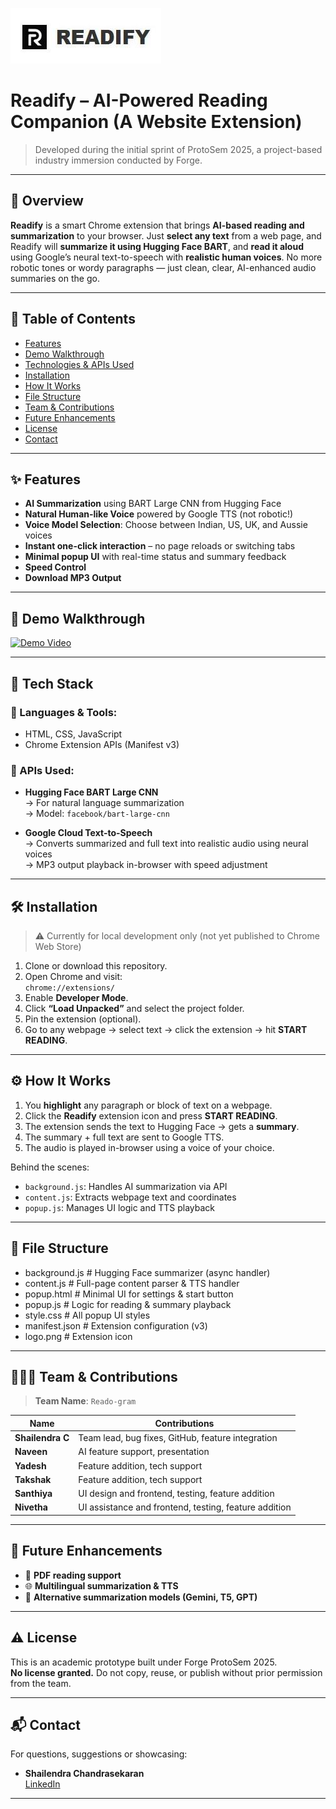 ![Readify Banner](./banner.jpg)

# Readify – AI-Powered Reading Companion (A Website Extension)

> Developed during the initial sprint of ProtoSem 2025, a project-based industry immersion conducted by Forge.

---

## 🧠 Overview

**Readify** is a smart Chrome extension that brings **AI-based reading and summarization** to your browser. Just **select any text** from a web page, and Readify will **summarize it using Hugging Face BART**, and **read it aloud** using Google’s neural text-to-speech with **realistic human voices**. 
No more robotic tones or wordy paragraphs — just clean, clear, AI-enhanced audio summaries on the go.

---

## 📑 Table of Contents

- [Features](#features)
- [Demo Walkthrough](#demo-walkthrough)
- [Technologies & APIs Used](#technologies--apis-used)
- [Installation](#installation)
- [How It Works](#how-it-works)
- [File Structure](#file-structure)
- [Team & Contributions](#team--contributions)
- [Future Enhancements](#future-enhancements)
- [License](#license)
- [Contact](#contact)

---

## ✨ Features

- **AI Summarization** using BART Large CNN from Hugging Face
- **Natural Human-like Voice** powered by Google TTS (not robotic!)
- **Voice Model Selection**: Choose between Indian, US, UK, and Aussie voices 
- **Instant one-click interaction** – no page reloads or switching tabs
- **Minimal popup UI** with real-time status and summary feedback
- **Speed Control** 
- **Download MP3 Output**

---

## 🎥 Demo Walkthrough

[![Demo Video](https://img.youtube.com/vi/1Zoh4PMvPv4/0.jpg)](https://www.youtube.com/watch?v=1Zoh4PMvPv4)

---

## 🧰 Tech Stack

### 🔹 Languages & Tools:
- HTML, CSS, JavaScript
- Chrome Extension APIs (Manifest v3)

### 🔹 APIs Used:
-  **Hugging Face BART Large CNN**  
  → For natural language summarization  
  → Model: `facebook/bart-large-cnn`
  
-  **Google Cloud Text-to-Speech**  
  → Converts summarized and full text into realistic audio using neural voices  
  → MP3 output playback in-browser with speed adjustment

---

## 🛠️ Installation

> ⚠️ Currently for local development only (not yet published to Chrome Web Store)

1. Clone or download this repository.
2. Open Chrome and visit:  
   `chrome://extensions/`
3. Enable **Developer Mode**.
4. Click **“Load Unpacked”** and select the project folder.
5. Pin the extension (optional).
6. Go to any webpage → select text → click the extension → hit **START READING**.

---

## ⚙️ How It Works

1. You **highlight** any paragraph or block of text on a webpage.
2. Click the **Readify** extension icon and press **START READING**.
3. The extension sends the text to Hugging Face → gets a **summary**.
4. The summary + full text are sent to Google TTS.
5. The audio is played in-browser using a voice of your choice.

Behind the scenes:
- `background.js`: Handles AI summarization via API
- `content.js`: Extracts webpage text and coordinates
- `popup.js`: Manages UI logic and TTS playback

---

## 📁 File Structure

- background.js # Hugging Face summarizer (async handler)
- content.js # Full-page content parser & TTS handler
- popup.html # Minimal UI for settings & start button
- popup.js # Logic for reading & summary playback
- style.css # All popup UI styles
- manifest.json # Extension configuration (v3)
- logo.png # Extension icon

---

## 🧑‍🤝‍🧑 Team & Contributions

> **Team Name**: `Reado-gram`  

| Name               | Contributions                                          |
|--------------------|--------------------------------------------------------|
| **Shailendra C**   | Team lead, bug fixes, GitHub, feature integration      |
| **Naveen**         | AI feature support, presentation                       |
| **Yadesh**         | Feature addition, tech support                         |
| **Takshak**        | Feature addition, tech support                         |
| **Santhiya**       | UI design and frontend, testing, feature addition      |
| **Nivetha**        | UI assistance and frontend, testing, feature addition  |

---

## 🚀 Future Enhancements

- 🧾 **PDF reading support**
- 🌐 **Multilingual summarization & TTS**
- 🧠 **Alternative summarization models (Gemini, T5, GPT)**

---

## ⚠️ License

This is an academic prototype built under Forge ProtoSem 2025.  
**No license granted.**  Do not copy, reuse, or publish without prior permission from the team.

---

## 📬 Contact

For questions, suggestions or showcasing:

- **Shailendra Chandrasekaran**    
[LinkedIn](https://linkedin.com/in/shailendrachandrasekaran)  

---
